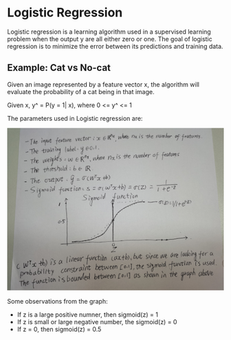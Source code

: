 # Logistic Regression

Logistic regression is a learning algorithm used in a supervised learning problem when the output y are all either 
zero or one. The goal of logistic regression is to minimize the error between its predictions and training data.

## Example: Cat vs No-cat

Given an image represented by a feature vector x, the algorithm will evaluate the probability of a cat being in 
that image.
        
Given x, y^ = P(y = 1| x), where 0 <= y^ <= 1

The parameters used in Logistic regression are:

![逻辑回归函数和sigmoid函数](./image/logistic%20Regression.jpg)

Some observations from the graph:

- If z is a large positive numner, then sigmoid(z) = 1
- If z is small or large negative number, the sigmoid(z) = 0
- If z = 0, then sigmoid(z) = 0.5
 
 

 
 